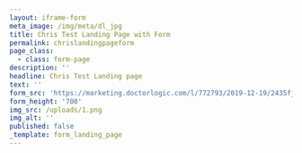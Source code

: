 ```yaml
---
layout: iframe-form
meta_image: /img/meta/dl_jpg
title: Chris Test Landing Page with Form
permalink: chrislandingpageform
page_class:
  - class: form-page
description: ''
headline: Chris Test Landing page
text: ''
form_src: 'https://marketing.doctorlogic.com/l/772793/2019-12-19/2435fj'
form_height: '700'
img_src: /uploads/1.png
img_alt: ''
published: false
_template: form_landing_page
---
```


